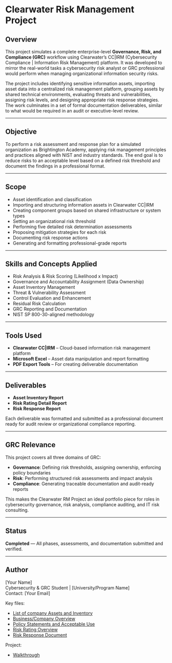 # Clearwater Risk Management Project

## Overview

This project simulates a complete enterprise-level **Governance, Risk, and Compliance (GRC)** workflow using Clearwater’s CC|IRM (Cybersecurity Compliance | Information Risk Management) platform. It was developed to mirror the real-world tasks a cybersecurity risk analyst or GRC professional would perform when managing organizational information security risks.

The project includes identifying sensitive information assets, importing asset data into a centralized risk management platform, grouping assets by shared technical environments, evaluating threats and vulnerabilities, assigning risk levels, and designing appropriate risk response strategies. The work culminates in a set of formal documentation deliverables, similar to what would be required in an audit or executive-level review.

---

## Objective

To perform a risk assessment and response plan for a simulated organization as Brightington Academy, applying risk management principles and practices aligned with NIST and industry standards. The end goal is to reduce risks to an acceptable level based on a defined risk threshold and document the findings in a professional format.

---

## Scope

- Asset identification and classification  
- Importing and structuring information assets in Clearwater CC|IRM  
- Creating component groups based on shared infrastructure or system types  
- Setting an organizational risk threshold  
- Performing five detailed risk determination assessments  
- Proposing mitigation strategies for each risk  
- Documenting risk response actions  
- Generating and formatting professional-grade reports

---

## Skills and Concepts Applied

- Risk Analysis & Risk Scoring (Likelihood x Impact)  
- Governance and Accountability Assignment (Data Ownership)  
- Asset Inventory Management  
- Threat & Vulnerability Assessment  
- Control Evaluation and Enhancement  
- Residual Risk Calculation  
- GRC Reporting and Documentation  
- NIST SP 800-30-aligned methodology  

---

## Tools Used

- **Clearwater CC|IRM** – Cloud-based information risk management platform  
- **Microsoft Excel** – Asset data manipulation and report formatting  
- **PDF Export Tools** – For creating deliverable documentation  

---

## Deliverables

- **Asset Inventory Report**  
- **Risk Rating Detail Report**  
- **Risk Response Report**

Each deliverable was formatted and submitted as a professional document ready for audit review or organizational compliance reporting.

---

## GRC Relevance

This project covers all three domains of GRC:

- **Governance**: Defining risk thresholds, assigning ownership, enforcing policy boundaries  
- **Risk**: Performing structured risk assessments and impact analysis  
- **Compliance**: Generating traceable documentation and audit-ready reports  

This makes the Clearwater RM Project an ideal portfolio piece for roles in cybersecurity governance, risk analysis, compliance auditing, and IT risk consulting.

---

## Status

**Completed** — All phases, assessments, and documentation submitted and verified.

---

## Author

[Your Name]  
Cybersecurity & GRC Student | [University/Program Name]  
Contact: [Your Email]  


Key files:
- [List of company Assets and Inventory](Assest_Inventory.pdf)
- [Business/Company Overview](BrightingtonAcademy2025.pdf)
- [Policy Statements and Acceptable Use](PolicyStatementsEthanByrd.pdf)
- [Risk Rating Overview](Risk_Rating.pdf)
- [Risk Response Document](Risk_Response.pdf)

Project:
- [Walkthrough](Walkthrough.md)

